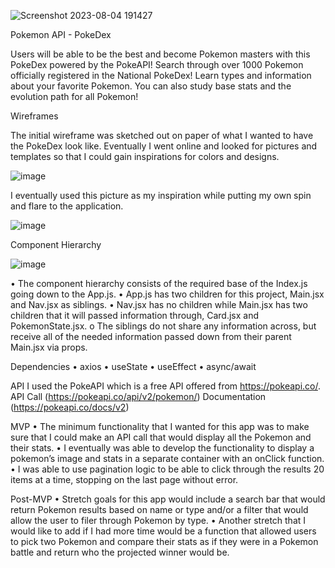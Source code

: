 ![Screenshot 2023-08-04 191427](https://github.com/rasheedawilson12/pokemon-api/assets/72943176/561a72b4-d0e4-4b01-ac2d-abee8355731f)

Pokemon API - PokeDex

Users will be able to be the best and become Pokemon masters with this PokeDex powered by the PokeAPI! Search through over 1000 Pokemon officially registered in the National PokeDex! Learn types and information about your favorite Pokemon. You can also study base stats and the evolution path for all Pokemon!

Wireframes

The initial wireframe was sketched out on paper of what I wanted to have the PokeDex look like. Eventually I went online and looked for pictures and templates so that I could gain inspirations for colors and designs.

![image](https://github.com/rasheedawilson12/pokemon-api/assets/72943176/fc987464-7085-4150-a37b-a18956948b10)


I eventually used this picture as my inspiration while putting my own spin and flare to the application.

![image](https://github.com/rasheedawilson12/pokemon-api/assets/72943176/a3dac0ab-1d80-40d0-9363-92010622040b)


Component Hierarchy

![image](https://github.com/rasheedawilson12/pokemon-api/assets/72943176/3870ffb7-b627-4213-afc9-cab5cb835696)


• The component hierarchy consists of the required base of the Index.js going down to the App.js.
• App.js has two children for this project, Main.jsx and Nav.jsx as siblings.
• Nav.jsx has no children while Main.jsx has two children that it will passed information through, Card.jsx and PokemonState.jsx.
o The siblings do not share any information across, but receive all of the needed information passed down from their parent Main.jsx via props.

Dependencies
• axios
• useState
• useEffect
• async/await

API
I used the PokeAPI which is a free API offered from https://pokeapi.co/.
API Call (https://pokeapi.co/api/v2/pokemon/)
Documentation (https://pokeapi.co/docs/v2)

MVP
• The minimum functionality that I wanted for this app was to make sure that I could make an API call that would display all the Pokemon and their stats.
• I eventually was able to develop the functionality to display a pokemon’s image and stats in a separate container with an onClick function.
• I was able to use pagination logic to be able to click through the results 20 items at a time, stopping on the last page without error.

Post-MVP
• Stretch goals for this app would include a search bar that would return Pokemon results based on name or type and/or a filter that would allow the user to filer through Pokemon by type.
• Another stretch that I would like to add if I had more time would be a function that allowed users to pick two Pokemon and compare their stats as if they were in a Pokemon battle and return who the projected winner would be.
